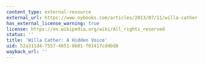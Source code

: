 ```yaml
---
content_type: external-resource
external_url: https://www.nybooks.com/articles/2013/07/11/willa-cather-hidden-voice/
has_external_license_warning: true
license: https://en.wikipedia.org/wiki/All_rights_reserved
status: ''
title: 'Willa Cather: A Hidden Voice'
uid: 52a311d4-7557-4651-8b01-f01417cd4bd8
wayback_url: ''
---
```

